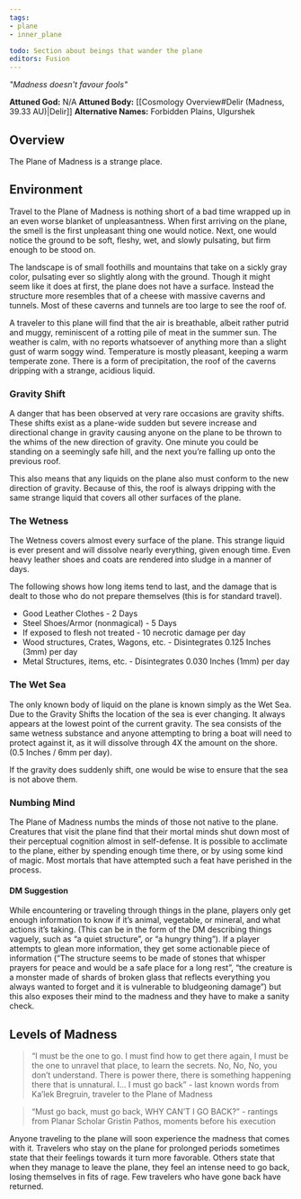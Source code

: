 ```yaml
---
tags:
- plane
- inner_plane

todo: Section about beings that wander the plane
editors: Fusion
---
```

*"Madness doesn't favour fools"*

**Attuned God:** N/A
**Attuned Body:** [[Cosmology Overview#Delir (Madness, 39.33 AU)|Delir]]
**Alternative Names:** Forbidden Plains, Ulgurshek
## Overview
The Plane of Madness is a strange place.
## Environment
Travel to the Plane of Madness is nothing short of a bad time wrapped up in an even worse blanket of unpleasantness. When first arriving on the plane, the smell is the first unpleasant thing one would notice. Next, one would notice the ground to be soft, fleshy, wet, and slowly pulsating, but firm enough to be stood on.

The landscape is of small foothills and mountains that take on a sickly gray color, pulsating ever so slightly along with the ground. Though it might seem like it does at first, the plane does not have a surface. Instead the structure more resembles that of a cheese with massive caverns and tunnels. Most of these caverns and tunnels are too large to see the roof of.

A traveler to this plane will find that the air is breathable, albeit rather putrid and muggy, reminiscent of a rotting pile of meat in the summer sun. The weather is calm, with no reports whatsoever of anything more than a slight gust of warm soggy wind. Temperature is mostly pleasant, keeping a warm temperate zone. There is a form of precipitation, the roof of the caverns dripping with a strange, acidious liquid.
### Gravity Shift
A danger that has been observed at very rare occasions are gravity shifts. These shifts exist as a plane-wide sudden but severe increase and directional change in gravity causing anyone on the plane to be thrown to the whims of the new direction of gravity. One minute you could be standing on a seemingly safe hill, and the next you’re falling up onto the previous roof.

This also means that any liquids on the plane also must conform to the new direction of gravity. Because of this, the roof is always dripping with the same strange liquid that covers all other surfaces of the plane.
### The Wetness
The Wetness covers almost every surface of the plane. This strange liquid is ever present and will dissolve nearly everything, given enough time. Even heavy leather shoes and coats are rendered into sludge in a manner of days.

The following shows how long items tend to last, and the damage that is dealt to those who do not prepare themselves (this is for standard travel).
- Good Leather Clothes - 2 Days
- Steel Shoes/Armor (nonmagical) - 5 Days
- If exposed to flesh not treated - 10 necrotic damage per day
- Wood structures, Crates, Wagons, etc. - Disintegrates 0.125 Inches (3mm) per day
- Metal Structures, items, etc. - Disintegrates 0.030 Inches (1mm) per day
### The Wet Sea
The only known body of liquid on the plane is known simply as the Wet Sea. Due to the Gravity Shifts the location of the sea is ever changing. It always appears at the lowest point of the current gravity. The sea consists of the same wetness substance and anyone attempting to bring a boat will need to protect against it, as it will dissolve through 4X the amount on the shore. (0.5 Inches / 6mm per day).

If the gravity does suddenly shift, one would be wise to ensure that the sea is not above them.
### Numbing Mind
The Plane of Madness numbs the minds of those not native to the plane. Creatures that visit the plane find that their mortal minds shut down most of their perceptual cognition almost in self-defense. It is possible to acclimate to the plane, either by spending enough time there, or by using some kind of magic. Most mortals that have attempted such a feat have perished in the process.
#### DM Suggestion
While encountering or traveling through things in the plane, players only get enough information to know if it’s animal, vegetable, or mineral, and what actions it’s taking. (This can be in the form of the DM describing things vaguely, such as “a quiet structure”, or “a hungry thing”). If a player attempts to glean more information, they get some actionable piece of information (“The structure seems to be made of stones that whisper prayers for peace and would be a safe place for a long rest”, “the creature is a monster made of shards of broken glass that reflects everything you always wanted to forget and it is vulnerable to bludgeoning damage”) but this also exposes their mind to the madness and they have to make a sanity check.
## Levels of Madness
> “I must be the one to go. I must find how to get there again, I must be the one to unravel that place, to learn the secrets. No, No, No, you don’t understand. There is power there, there is something happening there that is unnatural. I… I must go back” - last known words from Ka’lek Bregruin, traveler to the Plane of Madness

>“Must go back, must go back, WHY CAN’T I GO BACK?” - rantings from Planar Scholar Gristin Pathos, moments before his execution

Anyone traveling to the plane will soon experience the madness that comes with it. Travelers who stay on the plane for prolonged periods sometimes state that their feelings towards it turn more favorable. Others state that when they manage to leave the plane, they feel an intense need to go back, losing themselves in fits of rage. Few travelers who have gone back have returned.